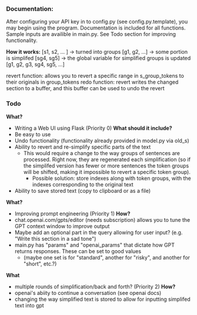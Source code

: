 ### Documentation:
After configuring your API key in to config.py (see config.py.template), you may begin using the program. Documentation is included for all functions. Sample inputs are availible in main.py. See Todo section for improving functionality.


**How it works:**
[s1, s2, ... ] -> turned into groups
[g1, g2, ...] -> some portion is simplifed
[sg4, sg5] -> the global variable for simplified groups is updated
[g1, g2, g3, sg4, sg5, ...]

revert function: allows you to revert a specific range in s_group_tokens to their originals in group_tokens
redo function: revert writes the changed section to a buffer, and this buffer can be used to undo the revert

### Todo
**What?** 
- Writing a Web UI using Flask (Priority 0)
**What should it include?**
- Be easy to use 
- Undo functionality (functionality already provided in model.py via old_s)
- Ability to revert and re-simplify specific parts of the text
  - This would require a change to the way groups of sentences are processed. Right now, they are regenerated each simplification (so if the simplifed version has fewer or more sentences the token groups will be shifted, making it impossible to revert a specific token group).
    - Possible solution: store indexes along with token groups, with the indexes corresponding to the original text
- Ability to save stored text (copy to clipboard or as a file)


**What?** 
- Improving prompt engineering (Priority 1)
**How?** 
- chat.openai.com/gpts/editor (needs subscription) allows you to tune the GPT context window to improve output
- Maybe add an optional part in the query allowing for user input? (e.g. "Write this section in a sad tone")
- main.py has "params" and "openai_params" that dictate how GPT returns responses. These can be set to good values 
  - (maybe one set is for "standard", another for "risky", and another for "short", etc.?)

**What**
- multiple rounds of simplification/back and forth? (Priority 2)
**How?**
- openai's abiity to continue a conversation (see openai docs)
- changing the way simplified text is stored to allow for inputting simplifed text into gpt
